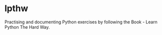 # lpthw
Practising and documenting Python exercises by following the Book - Learn Python The Hard Way.
